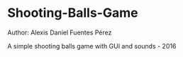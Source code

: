 # Shooting-Balls-Game

Author: Alexis Daniel Fuentes Pérez

A simple shooting balls game with GUI and sounds - 2016
